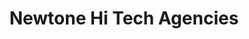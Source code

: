 ---
title: "Newtone Hi Tech Agencies"
url: /trivandrum/newtone-hi-tech-agencies/
shop: appliance
---